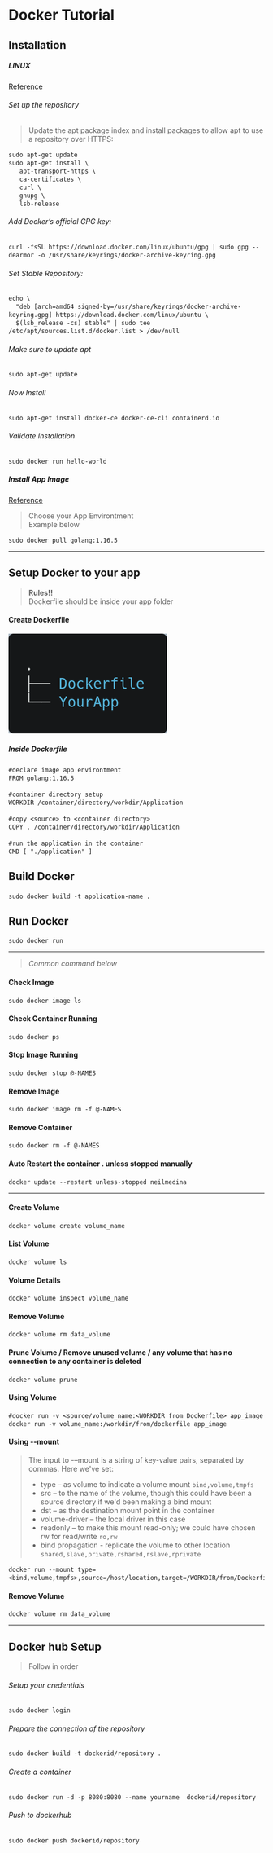 # Docker Tutorial

## Installation

##### LINUX

[Reference](https://docs.docker.com/engine/install/ubuntu/ "Linux Installation Guide")

###### Set up the repository
> Update the apt package index and install packages to allow apt to use a repository over HTTPS:

 ```
 sudo apt-get update
 sudo apt-get install \
    apt-transport-https \
    ca-certificates \
    curl \
    gnupg \
    lsb-release
  ```
    
###### Add Docker’s official GPG key:

```
curl -fsSL https://download.docker.com/linux/ubuntu/gpg | sudo gpg --dearmor -o /usr/share/keyrings/docker-archive-keyring.gpg
```

###### Set Stable Repository:

```
echo \
  "deb [arch=amd64 signed-by=/usr/share/keyrings/docker-archive-keyring.gpg] https://download.docker.com/linux/ubuntu \
  $(lsb_release -cs) stable" | sudo tee /etc/apt/sources.list.d/docker.list > /dev/null
```

###### Make sure to update apt

```
sudo apt-get update
```

###### Now Install

```
sudo apt-get install docker-ce docker-ce-cli containerd.io
```

###### Validate Installation

```
sudo docker run hello-world
```

##### Install App Image

[Reference](https://hub.docker.com/search?q=&type=image "App Images")

> Choose your App Environtment <br>
> Example below

```
sudo docker pull golang:1.16.5
```
--------------------

## Setup Docker to your app

> **Rules!!** <br>
> Dockerfile should be inside your app folder


#### Create Dockerfile

<img src="tree.png" alt="tree"  />

##### Inside Dockerfile

```
#declare image app environtment
FROM golang:1.16.5

#container directory setup
WORKDIR /container/directory/workdir/Application

#copy <source> to <container directory>
COPY . /container/directory/workdir/Application

#run the application in the container
CMD [ "./application" ]
```

## Build Docker

```
sudo docker build -t application-name .
```


## Run Docker

```
sudo docker run
```
----------------------

> *Common command below*

#### Check Image

```
sudo docker image ls
```

#### Check Container Running

```
sudo docker ps
```

#### Stop Image Running

```
sudo docker stop @-NAMES
```

#### Remove Image

```
sudo docker image rm -f @-NAMES
```

#### Remove Container

```
sudo docker rm -f @-NAMES
```

#### Auto Restart the container . unless stopped manually

```
docker update --restart unless-stopped neilmedina
```

---------------------

#### Create Volume

```
docker volume create volume_name
```

#### List Volume

```
docker volume ls
```

#### Volume Details

```
docker volume inspect volume_name
```

#### Remove Volume

```
docker volume rm data_volume
```

#### Prune Volume / Remove unused volume / any volume that has no connection to any container is deleted

```
docker volume prune
```

#### Using Volume

```
#docker run -v <source/volume_name:<WORKDIR from Dockerfile> app_image
docker run -v volume_name:/workdir/from/dockerfile app_image
```

#### Using --mount
> The input to -–mount is a string of key-value pairs, separated by commas. Here we've set:
>
> - type – as volume to indicate a volume mount `bind,volume,tmpfs`
> - src – to the name of the volume, though this could have been a source directory if we'd been making a bind mount
> - dst – as the destination mount point in the container
> - volume-driver – the local driver in this case
> - readonly – to make this mount read-only; we could have chosen rw for read/write `ro,rw`
> - bind propagation - replicate the volume to other location `shared,slave,private,rshared,rslave,rprivate`
```
docker run --mount type=<bind,volume,tmpfs>,source=/host/location,target=/WORKDIR/from/Dockerfile
```

#### Remove Volume

```
docker volume rm data_volume
```



-------------------------

## Docker hub Setup

> Follow in order

###### Setup your credentials

```
sudo docker login
```
###### Prepare the connection of the repository

```
sudo docker build -t dockerid/repository .
```
###### Create a container

```
sudo docker run -d -p 8080:8080 --name yourname  dockerid/repository
```
###### Push to dockerhub

```
sudo docker push dockerid/repository
```
